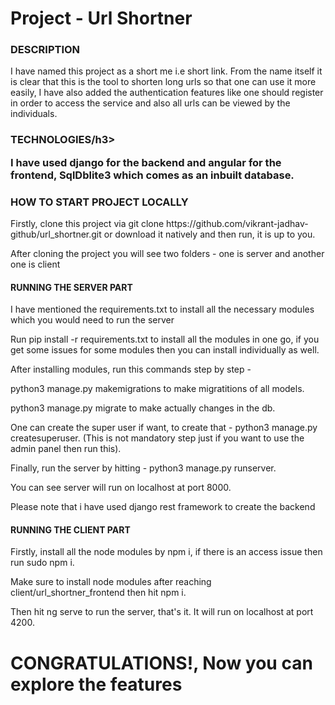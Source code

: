 <h1>Project - Url Shortner</h1>

<h3>DESCRIPTION</h3>
<p>I have named this project as a short me i.e short link. From the name itself it is clear that this is the tool to shorten long urls so that one can use it more easily, I have also added the authentication features like one should register in order to access the service and also all urls can be viewed by the individuals. </p>

<h3>TECHNOLOGIES/h3>
<p>I have used django for the backend and angular for the frontend, SqlDblite3 which comes as an inbuilt database. </p>

<h3>HOW TO START PROJECT LOCALLY</h3>
<p>Firstly, clone this project via git clone https://github.com/vikrant-jadhav-github/url_shortner.git or download it natively and then run, it is up to you. </p>
<p>After cloning the project you will see two folders - one is server and another one is client</p>

<h4>RUNNING THE SERVER PART</h4>
<p>I have mentioned the requirements.txt to install all the necessary modules which you would need to run the server<p>
<p>Run pip install -r requirements.txt to install all the modules in one go, if you get some issues for some modules then you can install individually as well.
<p>After installing modules, run this commands step by step - 
<p>python3 manage.py makemigrations to make migratitions of all models. </p>
<p>python3 manage.py migrate to make actually changes in the db. </p>
<p>One can create the super user if want, to create that - python3 manage.py createsuperuser. (This is not mandatory step just if you want to use the admin panel then run this). </p>
<p>Finally, run the server by hitting - python3 manage.py runserver. </p>
<p>You can see server will run on localhost at port 8000. </p>
<p>Please note that i have used django rest framework to create the backend</p>

<h4>RUNNING THE CLIENT PART</h4>
<p>Firstly, install all the node modules by npm i, if there is an access issue then run sudo npm i. </p>
<p>Make sure to install node modules after reaching client/url_shortner_frontend then hit npm i. </p>
<p>Then hit ng serve to run the server, that's it. It will run on localhost at port 4200. </p>

<h1>CONGRATULATIONS!, Now you can explore the features </h1>
